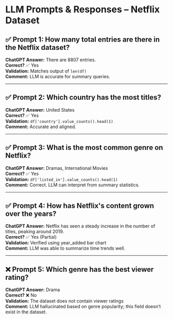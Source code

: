 # LLM Prompts & Responses – Netflix Dataset

## ✅ Prompt 1: How many total entries are there in the Netflix dataset?
**ChatGPT Answer:** There are 8807 entries.  
**Correct?** ✅ Yes  
**Validation:** Matches output of `len(df)`  
**Comment:** LLM is accurate for summary queries.

---

## ✅ Prompt 2: Which country has the most titles?
**ChatGPT Answer:** United States  
**Correct?** ✅ Yes  
**Validation:** `df['country'].value_counts().head(1)`  
**Comment:** Accurate and aligned.

---

## ✅ Prompt 3: What is the most common genre on Netflix?
**ChatGPT Answer:** Dramas, International Movies  
**Correct?** ✅ Yes  
**Validation:** `df['listed_in'].value_counts().head(1)`  
**Comment:** Correct. LLM can interpret from summary statistics.

---

## ✅ Prompt 4: How has Netflix's content grown over the years?
**ChatGPT Answer:** Netflix has seen a steady increase in the number of titles, peaking around 2019.  
**Correct?** ✅ Yes (Partial)  
**Validation:** Verified using year_added bar chart  
**Comment:** LLM was able to summarize time trends well.

---

## ❌ Prompt 5: Which genre has the best viewer rating?
**ChatGPT Answer:** Drama  
**Correct?** ❌ No  
**Validation:** The dataset does not contain viewer ratings  
**Comment:** LLM hallucinated based on genre popularity; this field doesn’t exist in the dataset.
